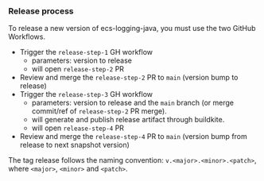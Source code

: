 ### Release process

To release a new version of ecs-logging-java, you must use the two GitHub Workflows.

- Trigger the `release-step-1` GH workflow
  - parameters: version to release
  - will open `release-step-2` PR
- Review and merge the `release-step-2` PR to `main` (version bump to release)
- Trigger the `release-step-3` GH workflow
  - parameters: version to release and the `main` branch (or merge commit/ref of `release-step-2` PR merge).
  - will generate and publish release artifact through buildkite.
  - will open `release-step-4` PR
- Review and merge the `release-step-4` PR to `main` (version bump from release to next snapshot version)

The tag release follows the naming convention: `v.<major>.<minor>.<patch>`, where `<major>`, `<minor>` and `<patch>`.


